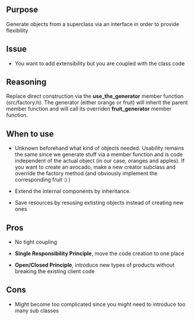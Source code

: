 ## Purpose

Generate objects from a superclass via an interface in order to provide flexibility

## Issue

* You want to add extensibility but you are coupled with the class code

## Reasoning

Replace direct construction via the **use_the_generator** member function (src/factory.h).
The generator (either orange or fruit) will inherit the parent member function and will call its overriden **fruit_generator** member function.

## When to use

* Unknown beforehand what kind of objects needed. Usability remains the same since we generate stuff via a member function and is code independent of the actual object (in our case, oranges and apples). If you want to create an avocado, make a new creator subclass and override the factory method (and obviously implement the corresponding fruit :) )

* Extend the internal components by inheritance.

* Save resources by resusing extisting objects instead of creating new ones

## Pros

* No tight coupling

* __Single Responsibility Principle__, move the code creation to one place

* __Open/Closed Principle__, introduce new types of products without breaking the existing client code

## Cons

* Might become too complicated since you might need to introduce too many sub classes

